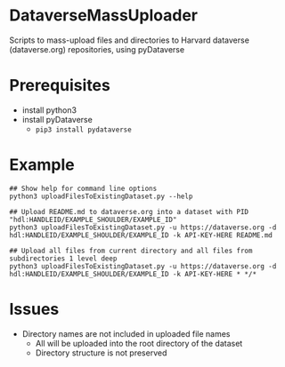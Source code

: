 # DataverseMassUploader
Scripts to mass-upload files and directories to Harvard dataverse (dataverse.org) repositories, using pyDataverse

# Prerequisites

* install python3
* install pyDataverse
  * `pip3 install pydataverse`

# Example

    ## Show help for command line options
    python3 uploadFilesToExistingDataset.py --help
    
    ## Upload README.md to dataverse.org into a dataset with PID "hdl:HANDLEID/EXAMPLE_SHOULDER/EXAMPLE_ID"
    python3 uploadFilesToExistingDataset.py -u https://dataverse.org -d hdl:HANDLEID/EXAMPLE_SHOULDER/EXAMPLE_ID -k API-KEY-HERE README.md
    
    ## Upload all files from current directory and all files from subdirectories 1 level deep
    python3 uploadFilesToExistingDataset.py -u https://dataverse.org -d hdl:HANDLEID/EXAMPLE_SHOULDER/EXAMPLE_ID -k API-KEY-HERE * */*

# Issues

* Directory names are not included in uploaded file names
  * All will be uploaded into the root directory of the dataset
  * Directory structure is not preserved
